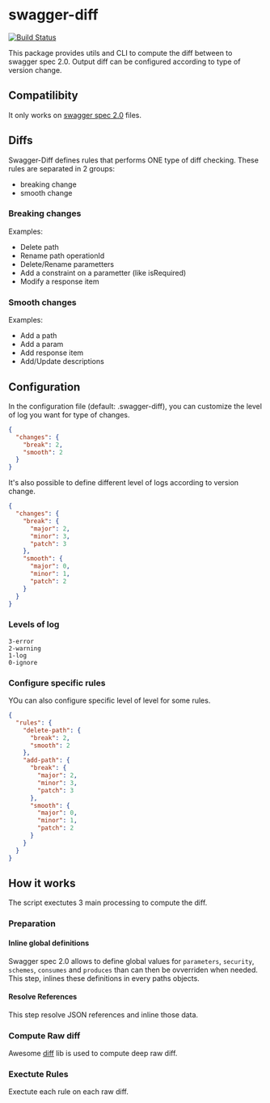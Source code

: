 # swagger-diff

[![Build Status][travis-image]][travis-url]

This package provides utils and CLI to compute the diff between to swagger spec 2.0. Output diff can be configured according to type of version change.


## Compatilibity

It only works on [swagger spec 2.0](https://github.com/swagger-api/swagger-spec/blob/master/versions/2.0.md) files.


## Diffs
Swagger-Diff defines rules that performs ONE type of diff checking. These rules are separated in 2 groups:
- breaking change
- smooth change

### Breaking changes
Examples:
- Delete path
- Rename path operationId
- Delete/Rename parametters
- Add a constraint on a parametter (like isRequired)
- Modify a response item

### Smooth changes
Examples:
- Add a path
- Add a param
- Add response item
- Add/Update descriptions


## Configuration

In the configuration file (default: .swagger-diff), you can customize the level of log you want for type of changes.
```JSON
{
  "changes": {
    "break": 2,
    "smooth": 2
  }
}
```

It's also possible to define different level of logs according to version change.
```JSON
{
  "changes": {
    "break": {
      "major": 2,
      "minor": 3,
      "patch": 3
    },
    "smooth": {
      "major": 0,
      "minor": 1,
      "patch": 2
    }
  }
}
```


### Levels of log
```
3-error
2-warning
1-log
0-ignore
```

### Configure specific rules
YOu can also configure specific level of level for some rules.
```JSON
{
  "rules": {
    "delete-path": {
      "break": 2,
      "smooth": 2
    },
    "add-path": {
      "break": {
        "major": 2,
        "minor": 3,
        "patch": 3
      },
      "smooth": {
        "major": 0,
        "minor": 1,
        "patch": 2
      }
    }
  }
}
```

## How it works

The script exectutes 3 main processing to compute the diff.

### Preparation

#### Inline global definitions

Swagger spec 2.0 allows to define global values for `parameters`, `security`, `schemes`, `consumes` and `produces` than can then be ovverriden when needed.
This step, inlines these definitions in every paths objects.

#### Resolve References

This step resolve JSON references and inline those data.


### Compute Raw diff
Awesome [diff](https://github.com/flitbit/diff) lib is used to compute deep raw diff.

### Exectute Rules
Exectute each rule on each raw diff.


[travis-url]: https://travis-ci.org/zallek/swagger-diff
[travis-image]: https://travis-ci.org/zallek/swagger-diff.svg
